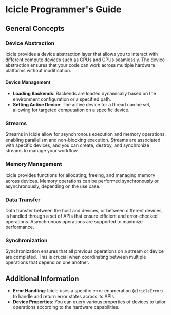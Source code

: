 # Icicle Programmer's Guide

## General Concepts

### Device Abstraction

Icicle provides a device abstraction layer that allows you to interact with different compute devices such as CPUs and GPUs seamlessly. The device abstraction ensures that your code can work across multiple hardware platforms without modification.

#### Device Management

- **Loading Backends**: Backends are loaded dynamically based on the environment configuration or a specified path.
- **Setting Active Device**: The active device for a thread can be set, allowing for targeted computation on a specific device.

### Streams

Streams in Icicle allow for asynchronous execution and memory operations, enabling parallelism and non-blocking execution. Streams are associated with specific devices, and you can create, destroy, and synchronize streams to manage your workflow.

### Memory Management

Icicle provides functions for allocating, freeing, and managing memory across devices. Memory operations can be performed synchronously or asynchronously, depending on the use case.

### Data Transfer

Data transfer between the host and devices, or between different devices, is handled through a set of APIs that ensure efficient and error-checked operations. Asynchronous operations are supported to maximize performance.

### Synchronization

Synchronization ensures that all previous operations on a stream or device are completed. This is crucial when coordinating between multiple operations that depend on one another.

## Additional Information

- **Error Handling**: Icicle uses a specific error enumeration (`eIcicleError`) to handle and return error states across its APIs.
- **Device Properties**: You can query various properties of devices to tailor operations according to the hardware capabilities.


